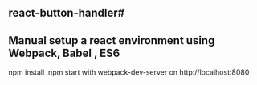 ##  react-button-handler#

## Manual setup a react environment using Webpack, Babel , ES6
npm install ,npm start  with webpack-dev-server on http://localhost:8080
